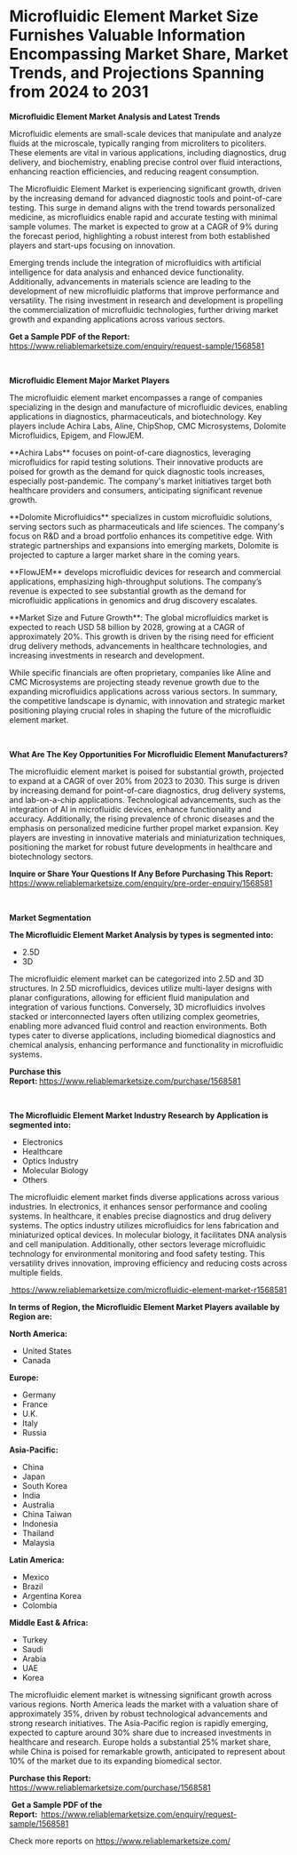 <p><h1>Microfluidic Element Market Size Furnishes Valuable Information Encompassing Market Share, Market Trends, and Projections Spanning from 2024 to 2031</h1></p><p><strong>Microfluidic Element Market Analysis and Latest Trends</strong></p>
<p><p>Microfluidic elements are small-scale devices that manipulate and analyze fluids at the microscale, typically ranging from microliters to picoliters. These elements are vital in various applications, including diagnostics, drug delivery, and biochemistry, enabling precise control over fluid interactions, enhancing reaction efficiencies, and reducing reagent consumption. </p><p>The Microfluidic Element Market is experiencing significant growth, driven by the increasing demand for advanced diagnostic tools and point-of-care testing. This surge in demand aligns with the trend towards personalized medicine, as microfluidics enable rapid and accurate testing with minimal sample volumes. The market is expected to grow at a CAGR of 9% during the forecast period, highlighting a robust interest from both established players and start-ups focusing on innovation.</p><p>Emerging trends include the integration of microfluidics with artificial intelligence for data analysis and enhanced device functionality. Additionally, advancements in materials science are leading to the development of new microfluidic platforms that improve performance and versatility. The rising investment in research and development is propelling the commercialization of microfluidic technologies, further driving market growth and expanding applications across various sectors.</p></p>
<p><strong>Get a Sample PDF of the Report:&nbsp;</strong> <a href="https://www.reliablemarketsize.com/enquiry/request-sample/1568581?utm_campaign=1952&utm_medium=2&utm_source=Github&utm_content=ia&utm_term=28122024&utm_id=microfluidic-element">https://www.reliablemarketsize.com/enquiry/request-sample/1568581</a></p>
<p>&nbsp;</p>
<p><strong>Microfluidic Element Major Market Players</strong></p>
<p><p>The microfluidic element market encompasses a range of companies specializing in the design and manufacture of microfluidic devices, enabling applications in diagnostics, pharmaceuticals, and biotechnology. Key players include Achira Labs, Aline, ChipShop, CMC Microsystems, Dolomite Microfluidics, Epigem, and FlowJEM.</p><p>**Achira Labs** focuses on point-of-care diagnostics, leveraging microfluidics for rapid testing solutions. Their innovative products are poised for growth as the demand for quick diagnostic tools increases, especially post-pandemic. The company's market initiatives target both healthcare providers and consumers, anticipating significant revenue growth.</p><p>**Dolomite Microfluidics** specializes in custom microfluidic solutions, serving sectors such as pharmaceuticals and life sciences. The company's focus on R&D and a broad portfolio enhances its competitive edge. With strategic partnerships and expansions into emerging markets, Dolomite is projected to capture a larger market share in the coming years.</p><p>**FlowJEM** develops microfluidic devices for research and commercial applications, emphasizing high-throughput solutions. The company’s revenue is expected to see substantial growth as the demand for microfluidic applications in genomics and drug discovery escalates.</p><p>**Market Size and Future Growth**: The global microfluidics market is expected to reach USD 58 billion by 2028, growing at a CAGR of approximately 20%. This growth is driven by the rising need for efficient drug delivery methods, advancements in healthcare technologies, and increasing investments in research and development.</p><p>While specific financials are often proprietary, companies like Aline and CMC Microsystems are projecting steady revenue growth due to the expanding microfluidics applications across various sectors. In summary, the competitive landscape is dynamic, with innovation and strategic market positioning playing crucial roles in shaping the future of the microfluidic element market.</p></p>
<p>&nbsp;</p>
<p><strong>What Are The Key Opportunities For Microfluidic Element Manufacturers?</strong></p>
<p><p>The microfluidic element market is poised for substantial growth, projected to expand at a CAGR of over 20% from 2023 to 2030. This surge is driven by increasing demand for point-of-care diagnostics, drug delivery systems, and lab-on-a-chip applications. Technological advancements, such as the integration of AI in microfluidic devices, enhance functionality and accuracy. Additionally, the rising prevalence of chronic diseases and the emphasis on personalized medicine further propel market expansion. Key players are investing in innovative materials and miniaturization techniques, positioning the market for robust future developments in healthcare and biotechnology sectors.</p></p>
<p><strong>Inquire or Share Your Questions If Any Before Purchasing This Report:</strong> <a href="https://www.reliablemarketsize.com/enquiry/pre-order-enquiry/1568581?utm_campaign=1952&utm_medium=2&utm_source=Github&utm_content=ia&utm_term=28122024&utm_id=microfluidic-element">https://www.reliablemarketsize.com/enquiry/pre-order-enquiry/1568581</a></p>
<p>&nbsp;</p>
<p><strong>Market Segmentation</strong></p>
<p><strong>The Microfluidic Element Market Analysis by types is segmented into:</strong></p>
<p><ul><li>2.5D</li><li>3D</li></ul></p>
<p><p>The microfluidic element market can be categorized into 2.5D and 3D structures. In 2.5D microfluidics, devices utilize multi-layer designs with planar configurations, allowing for efficient fluid manipulation and integration of various functions. Conversely, 3D microfluidics involves stacked or interconnected layers often utilizing complex geometries, enabling more advanced fluid control and reaction environments. Both types cater to diverse applications, including biomedical diagnostics and chemical analysis, enhancing performance and functionality in microfluidic systems.</p></p>
<p><strong>Purchase this Report:&nbsp;</strong><a href="https://www.reliablemarketsize.com/purchase/1568581?utm_campaign=1952&utm_medium=2&utm_source=Github&utm_content=ia&utm_term=28122024&utm_id=microfluidic-element">https://www.reliablemarketsize.com/purchase/1568581</a></p>
<p>&nbsp;</p>
<p><strong>The Microfluidic Element Market Industry Research by Application is segmented into:</strong></p>
<p><ul><li>Electronics</li><li>Healthcare</li><li>Optics Industry</li><li>Molecular Biology</li><li>Others</li></ul></p>
<p><p>The microfluidic element market finds diverse applications across various industries. In electronics, it enhances sensor performance and cooling systems. In healthcare, it enables precise diagnostics and drug delivery systems. The optics industry utilizes microfluidics for lens fabrication and miniaturized optical devices. In molecular biology, it facilitates DNA analysis and cell manipulation. Additionally, other sectors leverage microfluidic technology for environmental monitoring and food safety testing. This versatility drives innovation, improving efficiency and reducing costs across multiple fields.</p></p>
<p><a href="https://www.reliablemarketsize.com/microfluidic-element-market-r1568581?utm_campaign=1952&utm_medium=2&utm_source=Github&utm_content=ia&utm_term=28122024&utm_id=microfluidic-element">&nbsp;https://www.reliablemarketsize.com/microfluidic-element-market-r1568581</a></p>
<p><strong>In terms of Region, the Microfluidic Element Market Players available by Region are:</strong></p>
<p>
    <p> <strong> North America: </strong>
        <ul>
            <li>United States</li>
            <li>Canada</li>
        </ul>
        </p> 
    <p> <strong> Europe: </strong>
        <ul>
            <li>Germany</li>
            <li>France</li>
            <li>U.K.</li>
            <li>Italy</li>
            <li>Russia</li>
        </ul>
        </p> 
    <p> <strong> Asia-Pacific: </strong>
        <ul>
            <li>China</li>
            <li>Japan</li>
            <li>South Korea</li>
            <li>India</li>
            <li>Australia</li>
            <li>China Taiwan</li>
            <li>Indonesia</li>
            <li>Thailand</li>
            <li>Malaysia</li>
        </ul>
        </p> 
    <p> <strong> Latin America: </strong>
        <ul>
            <li>Mexico</li>
            <li>Brazil</li>
            <li>Argentina Korea</li>
            <li>Colombia</li>
        </ul>
        </p> 
    <p> <strong> Middle East & Africa: </strong>
        <ul>
            <li>Turkey</li>
            <li>Saudi</li>
            <li>Arabia</li>
            <li>UAE</li>
            <li>Korea</li>
        </ul>
    </p>
    </p>
<p><p>The microfluidic element market is witnessing significant growth across various regions. North America leads the market with a valuation share of approximately 35%, driven by robust technological advancements and strong research initiatives. The Asia-Pacific region is rapidly emerging, expected to capture around 30% share due to increased investments in healthcare and research. Europe holds a substantial 25% market share, while China is poised for remarkable growth, anticipated to represent about 10% of the market due to its expanding biomedical sector.</p></p>
<p><strong>Purchase this Report: </strong><a href="https://www.reliablemarketsize.com/purchase/1568581?utm_campaign=1952&utm_medium=2&utm_source=Github&utm_content=ia&utm_term=28122024&utm_id=microfluidic-element">https://www.reliablemarketsize.com/purchase/1568581</a></p>
<p>&nbsp;<strong>Get a Sample PDF of the Report:&nbsp;&nbsp;</strong><a href="https://www.reliablemarketsize.com/enquiry/request-sample/1568581?utm_campaign=1952&utm_medium=2&utm_source=Github&utm_content=ia&utm_term=28122024&utm_id=microfluidic-element">https://www.reliablemarketsize.com/enquiry/request-sample/1568581</a></p>
<p><strong></strong></p>
<p>Check more reports on <a href="https://www.reliablemarketsize.com/?utm_campaign=1952&utm_medium=2&utm_source=Github&utm_content=ia&utm_term=28122024&utm_id=microfluidic-element">https://www.reliablemarketsize.com/</a></p>